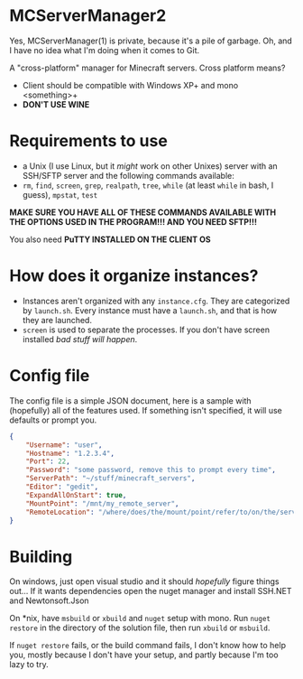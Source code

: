# MCServerManager2
Yes, MCServerManager(1) is private, because it's a pile of garbage.
Oh, and I have no idea what I'm doing when it comes to Git.

A "cross-platform" manager for Minecraft servers.
Cross platform means?
* Client should be compatible with Windows XP+ and mono \<something\>+
* **DON'T USE WINE**

# Requirements to use
* a Unix (I use Linux, but it *might* work on other Unixes) server with an SSH/SFTP server and the following commands available:
* ``rm``, ``find``, ``screen``, ``grep``, ``realpath``, ``tree``, ``while`` (at least ``while`` in bash, I guess), ``mpstat``, ``test``

**MAKE SURE YOU HAVE ALL OF THESE COMMANDS AVAILABLE WITH THE OPTIONS USED IN THE PROGRAM!!! AND YOU NEED SFTP!!!**

You also need **PuTTY INSTALLED ON THE CLIENT OS**

# How does it organize instances?
* Instances aren't organized with any ``instance.cfg``. They are categorized by ``launch.sh``. Every instance must have a ``launch.sh``, and that is how they are launched.
* ``screen`` is used to separate the processes. If you don't have screen installed *bad stuff will happen*.

# Config file
The config file is a simple JSON document, here is a sample with (hopefully) all of the features used. If something isn't specified, it will use defaults or prompt you.
```json
{
	"Username": "user",
	"Hostname": "1.2.3.4",
	"Port": 22,
	"Password": "some password, remove this to prompt every time",
	"ServerPath": "~/stuff/minecraft_servers",
	"Editor": "gedit",
	"ExpandAllOnStart": true,
	"MountPoint": "/mnt/my_remote_server",
	"RemoteLocation": "/where/does/the/mount/point/refer/to/on/the/server"
}
```

# Building
On windows, just open visual studio and it should *hopefully* figure things out... If it wants dependencies open the nuget manager and install SSH.NET and Newtonsoft.Json

On *nix, have ``msbuild`` or ``xbuild`` and ``nuget`` setup with mono. Run ``nuget restore`` in the directory of the solution file, then run ``xbuild`` or ``msbuild``.

If ``nuget restore`` fails, or the build command fails, I don't know how to help you, mostly because I don't have your setup, and partly because I'm too lazy to try.
